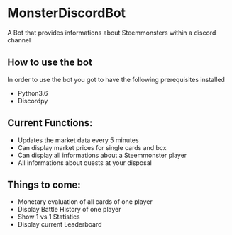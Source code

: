 # MonsterDiscordBot
A Bot that provides informations about Steemmonsters within a discord channel


## How to use the bot

In order to use the bot you got to have the following prerequisites installed
- Python3.6
- Discordpy

## Current Functions:
- Updates the market data every 5 minutes
- Can display market prices for single cards and bcx
- Can display all informations about a Steemmonster player
- All informations about quests at your disposal

## Things to come:
- Monetary evaluation of all cards of one player
- Display Battle History of one player 
- Show 1 vs 1 Statistics
- Display current Leaderboard
